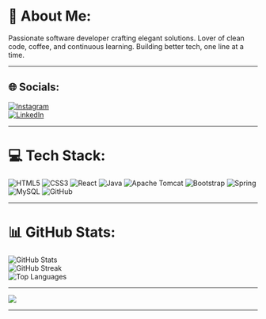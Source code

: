 # 💫 About Me:
Passionate software developer crafting elegant solutions. Lover of clean code, coffee, and continuous learning. Building better tech, one line at a time.

---

## 🌐 Socials:
[![Instagram](https://img.shields.io/badge/Instagram-%23E4405F.svg?logo=Instagram&logoColor=white)](https://instagram.com/_rajnish_07)  
[![LinkedIn](https://img.shields.io/badge/LinkedIn-%230077B5.svg?logo=linkedin&logoColor=white)](https://linkedin.com/in/rajnish-j)  

---

# 💻 Tech Stack:
![HTML5](https://img.shields.io/badge/html5-%23E34F26.svg?style=for-the-badge&logo=html5&logoColor=white) 
![CSS3](https://img.shields.io/badge/css3-%231572B6.svg?style=for-the-badge&logo=css3&logoColor=white) 
![React](https://img.shields.io/badge/react-%2320232a.svg?style=for-the-badge&logo=react&logoColor=%2361DAFB) 
![Java](https://img.shields.io/badge/java-%23ED8B00.svg?style=for-the-badge&logo=openjdk&logoColor=white) 
![Apache Tomcat](https://img.shields.io/badge/apache%20tomcat-%23F8DC75.svg?style=for-the-badge&logo=apache-tomcat&logoColor=black) 
![Bootstrap](https://img.shields.io/badge/bootstrap-%238511FA.svg?style=for-the-badge&logo=bootstrap&logoColor=white) 
![Spring](https://img.shields.io/badge/spring-%236DB33F.svg?style=for-the-badge&logo=spring&logoColor=white) 
![MySQL](https://img.shields.io/badge/mysql-4479A1.svg?style=for-the-badge&logo=mysql&logoColor=white) 
![GitHub](https://img.shields.io/badge/github-%23121011.svg?style=for-the-badge&logo=github&logoColor=white)

---

# 📊 GitHub Stats:
![GitHub Stats](https://github-readme-stats.vercel.app/api?username=Rajnish-J&theme=dark&hide_border=false&include_all_commits=true&count_private=true)  
![GitHub Streak](https://github-readme-streak-stats.herokuapp.com/?user=Rajnish-J&theme=dark&hide_border=false)  
![Top Languages](https://github-readme-stats.vercel.app/api/top-langs/?username=Rajnish-J&theme=dark&hide_border=false&include_all_commits=true&count_private=true&layout=compact)  

---

[![](https://visitcount.itsvg.in/api?id=Rajnish-J&icon=0&color=0)](https://visitcount.itsvg.in)

---

